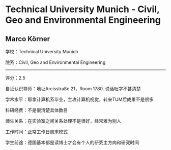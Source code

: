 # Technical University Munich - Civil, Geo and Environmental Engineering

## Marco Körner

学校：Technical University Munich

院系：Civil, Geo and Environmental Engineering

* * *

评分：2.5

自证认识导师：地址Arcisstraße 21，Room 1780\. 说话吐字不甚清楚

学术水平：耶拿计算机系毕业，主攻计算机视觉，转来TUM后成果不是很多

科研经费：不是很清楚具体数目

师生关系：在实验室之间关系处理不是很好，经常难为别人

工作时间：正常工作日周末模式

学生前途：德国基本都是读博士才会有个人的研究主方向和研究时间